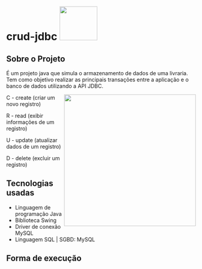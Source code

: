 # crud-jdbc <img src="https://user-images.githubusercontent.com/114026410/211710271-103966ca-d697-4e21-b8c3-d56cfe6a604b.png" style="width: 100px;height:90px">
## Sobre o Projeto
<div>
    <div>
        <p>
            É um projeto java que simula o armazenamento de dados de uma livraria. Tem como objetivo realizar as  principais transações entre a aplicação e o banco de               dados utilizando a API JDBC.
        </p>
        <img align="right" src="https://user-images.githubusercontent.com/114026410/211673822-079c33f8-3144-422c-815a-3ed3d3c46d67.gif" style="width: 350px">
        <p>C - create (criar um novo registro)</p>
        <p>R - read (exibir informações de um registro)</p>
        <p>U - update (atualizar dados de um registro)</p>
        <p>D - delete (excluir um registro)</p>
    </div>

</div>
<div>

## Tecnologias usadas
- Linguagem de programação Java
- Biblioteca Swing
- Driver de conexão MySQL
- Linguagem SQL | SGBD: MySQL

</div>
<div>

## Forma de execução


</div>
